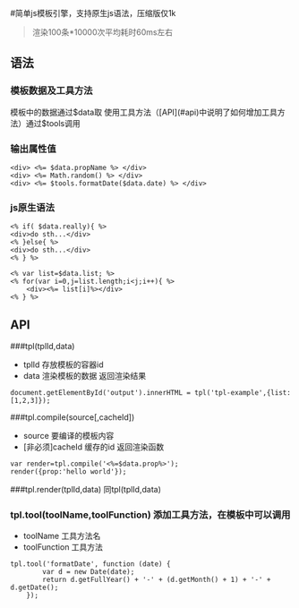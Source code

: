 #简单js模板引擎，支持原生js语法，压缩版仅1k 
>渲染100条*10000次平均耗时60ms左右

## 语法
### 模板数据及工具方法
模板中的数据通过$data取
使用工具方法（[API](#api)中说明了如何增加工具方法）通过$tools调用

### 输出属性值
```
<div> <%= $data.propName %> </div>
<div> <%= Math.random() %> </div>
<div> <%= $tools.formatDate($data.date) %> </div>
```

### js原生语法
```
<% if( $data.really){ %>
<div>do sth...</div>
<% }else{ %>
<div>do sth...</div>
<% } %>
```
```
<% var list=$data.list; %>
<% for(var i=0,j=list.length;i<j;i++){ %>
    <div><%= list[i]%></div>
<% } %>
```

## API

###tpl(tplId,data)
- tplId  存放模板的容器id
- data   渲染模板的数据
返回渲染结果
```
document.getElementById('output').innerHTML = tpl('tpl-example',{list:[1,2,3]});
```
###tpl.compile(source[,cacheId])
- source 要编译的模板内容
- [非必须]cacheId 缓存的id
返回渲染函数
```
var render=tpl.compile('<%=$data.prop%>');
render({prop:'hello world'});
```
###tpl.render(tplId,data)
同tpl(tplId,data)
### tpl.tool(toolName,toolFunction) 添加工具方法，在模板中可以调用
- toolName 工具方法名
- toolFunction 工具方法
```
tpl.tool('formatDate', function (date) {
        var d = new Date(date);
        return d.getFullYear() + '-' + (d.getMonth() + 1) + '-' + d.getDate();
    });
```